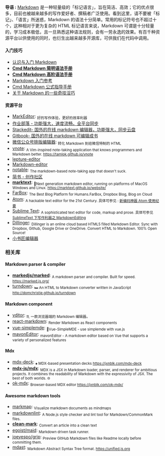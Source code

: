 **导语 :** [Markdown](https://zh.wikipedia.org/wiki/Markdown) 是一种轻量级的「标记语言」，旨在简洁、高效；它的优点很多，目前也被越来越多的写作爱好者、撰稿者广泛使用。看到这里，请不要被「标记」、「语言」所迷惑，Markdown 的语法十分简单。常用的标记符号也不超过十个，这种相对于更为复杂的 HTML 标记语言来说，Markdown 可谓是十分轻量的，学习成本极低，且一旦熟悉这种语法规则，会有一劳永逸的效果。有百千种资源平台以供使用的同时，也衍生出越来越多开源库，可供我们在代码中调用。

#### 入门技巧

* [认识与入门 Markdown](https://sspai.com/post/25137)
* [**Cmd Markdown 简明语法手册**](https://www.zybuluo.com/mdeditor?url=https://www.zybuluo.com/static/editor/md-help.markdown#cmd-markdown-简明语法手册)
* [**Cmd Markdown 高阶语法手册**](https://www.zybuluo.com/mdeditor?url=https://www.zybuluo.com/static/editor/md-help.markdown#cmd-markdown-高阶语法手册)
* [Markdown 入门参考](https://github.com/LearnShare/Learning-Markdown/blob/master/README.md)
* [Cmd Markdown 公式指导手册](https://www.zybuluo.com/codeep/note/163962)
* [关于 Markdown 的一些奇技淫巧](https://github.com/mzlogin/mzlogin.github.io/blob/master/_posts/2017-09-01-markdown-odd-skills.md)

#### 资源平台

* [MarkEditor](https://www.markeditor.com/): <sub>好的写作体验，更好的效率利器</sub>
* [作业部落 - 功能强大，速度流畅，全平台同步](https://www.zybuluo.com)
* [Stackedit- 国外的在线 markdown 编辑器，功能强大，同步云盘](https://stackedit.io)
* [Gitbook- 国外的在线 markdown 可编辑成书](https://www.gitbook.com)
* [微信公众号排版编辑器](https://github.com/lyricat/wechat-format): <sub>转化 Markdown 到给微信特制的 HTML</sub>
* [vnote](https://github.com/tamlok/vnote): <sub>A Vim-inspired note-taking application that knows programmers and Markdown better. https://tamlok.github.io/vnote</sub>
* [lepture-editor](https://github.com/lepture/editor)
* [Markdown-editor](https://github.com/jbt/markdown-editor)
* [notable](https://github.com/fabiospampinato/notable): <sub>The markdown-based note-taking app that doesn't suck.</sub>
* [简书 - 创作社区](https://www.jianshu.com/)
* [**marktext**](https://github.com/marktext/marktext): <sub>📝Next generation markdown editor, running on platforms of MacOS Windows and Linux. https://marktext.github.io/website/</sub>
* [FarBox](https://www.farbox.com/): <sub>The Best Blog Platform for Humans.FarBox, Dropbox Blog, Blog on Cloud </sub>
* [Atom](https://atom.io/): <sub>A hackable text editor for the 21st Century. 具体可参见 : [新编码神器 Atom 使用纪要](https://jeffjade.com/2016/03/03/2016-03-02-how-to-use-atom/)</sub>
* [Sublime Text](https://www.sublimetext.com/): <sub>A sophisticated text editor for code, markup and prose. 具体可参见 [SublimeText 下写作利器之 MarkdownEditing](https://jeffjade.com/2015/08/28/2015-08-28-Write-Morkdown/)</sub>
* [Dillinger](https://dillinger.io/): <sub>Dillinger is an online cloud based HTML5 filled Markdown Editor. Sync with Dropbox, Github, Google Drive or OneDrive. Convert HTML to Markdown. 100% Open Source!</sub>
* [小书匠编辑器](http://soft.xiaoshujiang.com/)

### 相关库

#### Markdown parser & compiler

* [**markedjs/marked**](https://github.com/markedjs/marked): <sub>A markdown parser and compiler. Built for speed. https://marked.js.org/</sub>
* [turndown](https://github.com/domchristie/turndown): <sub>🛏 An HTML to Markdown converter written in JavaScript http://domchristie.github.io/turndown
</sub>

#### Markdown component

* [vditor](https://github.com/b3log/vditor): <sub>♏ 一款浏览器端的 Markdown 编辑器。</sub>
* [react-markdown](https://github.com/rexxars/react-markdown): <sub>Render Markdown as React components </sub>
* [vue-simplemde](https://github.com/F-loat/vue-simplemde): <sub>📝Vue-SimpleMDE - use simplemde with vue.js </sub>
* [mavonEditor](https://github.com/hinesboy/mavonEditor): <sub>mavonEditor - A markdown editor based on Vue that supports a variety of personalized features</sub>

#### Mdx

* [mdx-deck](https://github.com/jxnblk/mdx-deck): <sub>♠️ MDX-based presentation decks https://jxnblk.com/mdx-deck</sub>
* [**mdx-js/mdx**](https://github.com/mdx-js/mdx): <sub>MDX is a JSX in Markdown loader, parser, and renderer for ambitious projects. It combines the readability of Markdown with the expressivity of JSX. The best of both worlds. 🌐</sub>
* [ok-mdx](https://github.com/jxnblk/ok-mdx): <sub>Browser-based MDX editor https://jxnblk.com/ok-mdx/</sub>

#### **Awesome markdown tools**

* [markmap](https://github.com/dundalek/markmap): <sub>Visualize markdown documents as mindmaps</sub>
* [markdownlint](https://github.com/DavidAnson/markdownlint): <sub>A Node.js style checker and lint tool for Markdown/CommonMark files.</sub>
* [**clean-mark**](https://github.com/croqaz/clean-mark): <sub>Convert an article into a clean text</sub>
* [egoist/maid](https://github.com/egoist/maid): <sub>Markdown driven task runner.</sub>
* [joeyespo/grip](https://github.com/joeyespo/grip): <sub>Preview GitHub Markdown files like Readme locally before committing them.</sub>
* [mdast](https://github.com/syntax-tree/mdast): <sub>Markdown Abstract Syntax Tree format. https://unified.js.org</sub>
